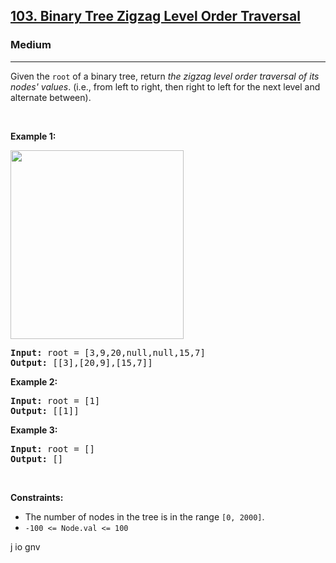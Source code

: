 <h2><a href="https://leetcode.com/problems/binary-tree-zigzag-level-order-traversal/">103. Binary Tree Zigzag Level Order Traversal</a></h2><h3>Medium</h3><hr><div><p>Given the <code>root</code> of a binary tree, return <em>the zigzag level order traversal of its nodes' values</em>. (i.e., from left to right, then right to left for the next level and alternate between).</p>

<p>&nbsp;</p>
<p><strong>Example 1:</strong></p>
<img alt="" src="https://assets.leetcode.com/uploads/2021/02/19/tree1.jpg" style="width: 277px; height: 302px;">
<pre><strong>Input:</strong> root = [3,9,20,null,null,15,7]
<strong>Output:</strong> [[3],[20,9],[15,7]]
</pre>

<p><strong>Example 2:</strong></p>

<pre><strong>Input:</strong> root = [1]
<strong>Output:</strong> [[1]]
</pre>

<p><strong>Example 3:</strong></p>

<pre><strong>Input:</strong> root = []
<strong>Output:</strong> []
</pre>

<p>&nbsp;</p>
<p><strong>Constraints:</strong></p>

<ul>
	<li>The number of nodes in the tree is in the range <code>[0, 2000]</code>.</li>
	<li><code>-100 &lt;= Node.val &lt;= 100</code></li>
</ul>
</div>
j
io
gnv
